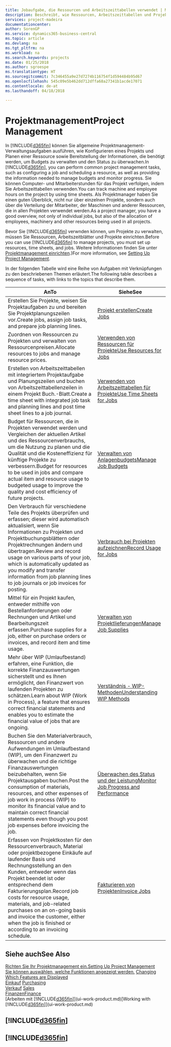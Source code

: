 ```yaml
---
title: Jobaufgabe, die Ressourcen und Arbeitszeittabellen verwendet | Microsoft Docs
description: Beschreibt, wie Ressourcen, Arbeitszeittabellen und Projekte genutzt werden, um Projekte zu verwalten.
services: project-madeira
documentationcenter: 
author: SorenGP
ms.service: dynamics365-business-central
ms.topic: article
ms.devlang: na
ms.tgt_pltfrm: na
ms.workload: na
ms.search.keywords: projects
ms.date: 01/25/2018
ms.author: sgroespe
ms.translationtype: HT
ms.sourcegitcommit: 7c346455a9e27d7274b116754f1d594484b95d67
ms.openlocfilehash: 545c09e5b462dd712dffa68a27341b1acde17071
ms.contentlocale: de-at
ms.lasthandoff: 04/18/2018

---
```

# <a name="project-management"></a><span data-ttu-id="575f0-103">Projektmanagement</span><span class="sxs-lookup"><span data-stu-id="575f0-103">Project Management</span></span>
<span data-ttu-id="575f0-104">In [!INCLUDE[d365fin](includes/d365fin_md.md)] können Sie allgemeine Projektmanagement-Verwaltungsaufgaben ausführen, wie Konfigurieren eines Projekts und Planen einer Ressource sowie Bereitstellung der Informationen, die benötigt werden, um Budgets zu verwalten und den Status zu überwachen.</span><span class="sxs-lookup"><span data-stu-id="575f0-104">In [!INCLUDE[d365fin](includes/d365fin_md.md)], you can perform common project management tasks, such as configuring a job and scheduling a resource, as well as providing the information needed to manage budgets and monitor progress.</span></span> <span data-ttu-id="575f0-105">Sie können Computer- und Mitarbeiterstunden für das Projekt verfolgen, indem Sie Arbeitszeittabellen verwenden.</span><span class="sxs-lookup"><span data-stu-id="575f0-105">You can track machine and employee hours on the project by using time sheets.</span></span> <span data-ttu-id="575f0-106">Als Projektmanager haben Sie einen guten Überblick, nicht nur über einzelnen Projekte, sondern auch über die Verteilung der Mitarbeiter, der Maschinen und anderer Ressourcen, die in allen Projekten verwendet werden.</span><span class="sxs-lookup"><span data-stu-id="575f0-106">As a project manager, you have a good overview, not only of individual jobs, but also of the allocation of employees, machinery and other resources being used in all projects.</span></span>

<span data-ttu-id="575f0-107">Bevor Sie [!INCLUDE[d365fin](includes/d365fin_md.md)] verwnden können, um Projekte zu verwalten, müssen Sie Ressourcen, Arbeitszeitblätter und Projekte einrichten.</span><span class="sxs-lookup"><span data-stu-id="575f0-107">Before you can use [!INCLUDE[d365fin](includes/d365fin_md.md)] to manage projects, you must set up resources, time sheets, and jobs.</span></span> <span data-ttu-id="575f0-108">Weitere Informationen finden Sie unter [Projektmanagement einrichten](projects-setup-projects.md).)</span><span class="sxs-lookup"><span data-stu-id="575f0-108">For more information, see [Setting Up Project Management](projects-setup-projects.md).</span></span>  

<span data-ttu-id="575f0-109">In der folgenden Tabelle wird eine Reihe von Aufgaben mit Verknüpfungen zu den beschriebenen Themen erläutert.</span><span class="sxs-lookup"><span data-stu-id="575f0-109">The following table describes a sequence of tasks, with links to the topics that describe them.</span></span>

| <span data-ttu-id="575f0-110">An</span><span class="sxs-lookup"><span data-stu-id="575f0-110">To</span></span> | <span data-ttu-id="575f0-111">Siehe</span><span class="sxs-lookup"><span data-stu-id="575f0-111">See</span></span> |
| --- | --- |
| <span data-ttu-id="575f0-112">Erstellen Sie Projekte, weisen Sie Projektaufgaben zu und bereiten Sie Projektplanungszeilen vor.</span><span class="sxs-lookup"><span data-stu-id="575f0-112">Create jobs, assign job tasks, and prepare job planning lines.</span></span> |[<span data-ttu-id="575f0-113">Projekt erstellen</span><span class="sxs-lookup"><span data-stu-id="575f0-113">Create Jobs</span></span>](projects-how-create-jobs.md) |
| <span data-ttu-id="575f0-114">Zuordnen von Ressourcen zu Projekten und verwalten von Ressourcenpreisen.</span><span class="sxs-lookup"><span data-stu-id="575f0-114">Allocate resources to jobs and manage resource prices.</span></span> |[<span data-ttu-id="575f0-115">Verwenden von Ressourcen für Projekte</span><span class="sxs-lookup"><span data-stu-id="575f0-115">Use Resources for Jobs</span></span>](projects-how-use-resources.md) |
| <span data-ttu-id="575f0-116">Erstellen von Arbeitszeittabellen mit integriertem Projektaufgabe und Planungszeilen und buchen von Arbeitszeittabellenzeilen in einem Projekt Buch.-Blatt.</span><span class="sxs-lookup"><span data-stu-id="575f0-116">Create a time sheet with integrated job task and planning lines and post time sheet lines to a job journal.</span></span> |[<span data-ttu-id="575f0-117">Verwenden von Arbeitszeittabellen für Projekte</span><span class="sxs-lookup"><span data-stu-id="575f0-117">Use Time Sheets for Jobs</span></span>](projects-how-use-time-sheets.md) |
| <span data-ttu-id="575f0-118">Budget für Ressourcen, die in Projekten verwendet werden und Vergleichen der aktuellen Artikel und des Ressourcenverbrauchs, um die Nutzung zu planen und die Qualität und die Kosteneffizienz für künftige Projekte zu verbessern.</span><span class="sxs-lookup"><span data-stu-id="575f0-118">Budget for resources to be used in jobs and compare actual item and resource usage to budgeted usage to improve the quality and cost efficiency of future projects.</span></span> |[<span data-ttu-id="575f0-119">Verwalten von Anlagenbudgets</span><span class="sxs-lookup"><span data-stu-id="575f0-119">Manage Job Budgets</span></span>](projects-how-manage-budgets.md) |
| <span data-ttu-id="575f0-120">Den Verbrauch für verschiedene Teile des Projekts überprüfen und erfassen; dieser wird automatisch aktualisiert, wenn Sie Informationen zu Projekten und Projektbuchungsblättern oder Projektrechnungen ändern und übertragen.</span><span class="sxs-lookup"><span data-stu-id="575f0-120">Review and record usage on various parts of your job, which is automatically updated as you modify and transfer information from job planning lines to job journals or job invoices for posting.</span></span> |[<span data-ttu-id="575f0-121">Verbrauch bei Projekten aufzeichnen</span><span class="sxs-lookup"><span data-stu-id="575f0-121">Record Usage for Jobs</span></span>](projects-how-record-job-usage.md) |
| <span data-ttu-id="575f0-122">Mittel für ein Projekt kaufen, entweder mithilfe von Bestellanforderungen oder Rechnungen und Artikel und Bearbeitungszeit erfassen.</span><span class="sxs-lookup"><span data-stu-id="575f0-122">Purchase supplies for a job, either on purchase orders or invoices, and record item and time usage.</span></span> |[<span data-ttu-id="575f0-123">Verwalten von Projektlieferungen</span><span class="sxs-lookup"><span data-stu-id="575f0-123">Manage Job Supplies</span></span>](projects-how-manage-project-supplies.md) |
| <span data-ttu-id="575f0-124">Mehr über WIP (Umlaufbestand) erfahren, eine Funktion, die korrekte Finanzauswertungen sicherstellt und es Ihnen ermöglicht, den Finanzwert von laufenden Projekten zu schätzen.</span><span class="sxs-lookup"><span data-stu-id="575f0-124">Learn about WIP (Work in Process), a feature that ensures correct financial statements and enables you to estimate the financial value of jobs that are ongoing.</span></span> |[<span data-ttu-id="575f0-125">Verständnis - WIP-Methoden</span><span class="sxs-lookup"><span data-stu-id="575f0-125">Understanding WIP Methods</span></span>](projects-understanding-wip.md) |
| <span data-ttu-id="575f0-126">Buchen Sie den Materialverbrauch, Ressourcen und andere Aufwendungen im Umlaufbestand (WIP), um den Finanzwert zu überwachen und die richtige Finanzauswertungen beizubehalten, wenn Sie Projektausgaben buchen.</span><span class="sxs-lookup"><span data-stu-id="575f0-126">Post the consumption of materials, resources, and other expenses of job work in process (WIP) to monitor its financial value and to maintain correct financial statements even though you post job expenses before invoicing the job.</span></span> |[<span data-ttu-id="575f0-127">Überwachen des Status und der Leistung</span><span class="sxs-lookup"><span data-stu-id="575f0-127">Monitor Job Progress and Performance</span></span>](projects-how-monitor-progress-performance.md) |
| <span data-ttu-id="575f0-128">Erfassen von Projektkosten für den Ressourcenverbrauch, Material oder projektbezogene Einkäufe auf laufender Basis und Rechnungsstellung an den Kunden, entweder wenn das Projekt beendet ist oder entsprechend dem Fakturierungsplan.</span><span class="sxs-lookup"><span data-stu-id="575f0-128">Record job costs for resource usage, materials, and job-related purchases on an on-going basis and invoice the customer, either when the job is finished or according to an invoicing schedule.</span></span> |[<span data-ttu-id="575f0-129">Fakturieren von Projekten</span><span class="sxs-lookup"><span data-stu-id="575f0-129">Invoice Jobs</span></span>](projects-how-invoice-jobs.md) |

## <a name="see-also"></a><span data-ttu-id="575f0-130">Siehe auch</span><span class="sxs-lookup"><span data-stu-id="575f0-130">See Also</span></span>
[<span data-ttu-id="575f0-131">Richten Sie Ihr Projektmanagement ein.</span><span class="sxs-lookup"><span data-stu-id="575f0-131">Setting Up Project Management</span></span>](projects-setup-projects.md)  
<span data-ttu-id="575f0-132">[Sie können auswählen, welche Funktionen angezeigt werden.](ui-experiences.md)    </span><span class="sxs-lookup"><span data-stu-id="575f0-132">[Changing Which Features are Displayed](ui-experiences.md)    </span></span>  
<span data-ttu-id="575f0-133">[Einkauf](purchasing-manage-purchasing.md)       </span><span class="sxs-lookup"><span data-stu-id="575f0-133">[Purchasing](purchasing-manage-purchasing.md)       </span></span>  
<span data-ttu-id="575f0-134">[Verkauf](sales-manage-sales.md)  </span><span class="sxs-lookup"><span data-stu-id="575f0-134">[Sales](sales-manage-sales.md)  </span></span>  
[<span data-ttu-id="575f0-135">Finanzen</span><span class="sxs-lookup"><span data-stu-id="575f0-135">Finance</span></span>](finance.md)  
<span data-ttu-id="575f0-136">[Arbeiten mit [!INCLUDE[d365fin](includes/d365fin_md.md)]](ui-work-product.md)</span><span class="sxs-lookup"><span data-stu-id="575f0-136">[Working with [!INCLUDE[d365fin](includes/d365fin_md.md)]](ui-work-product.md)</span></span>  

## [!INCLUDE[d365fin](includes/free_trial_md.md)]  
## [!INCLUDE[d365fin](includes/training_link_md.md)]

